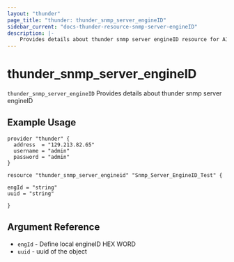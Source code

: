 ```yaml
---
layout: "thunder"
page_title: "thunder: thunder_snmp_server_engineID"
sidebar_current: "docs-thunder-resource-snmp-server-engineID"
description: |-
	Provides details about thunder snmp server engineID resource for A10
---
```


# thunder\_snmp\_server\_engineID

`thunder_snmp_server_engineID` Provides details about thunder snmp server engineID
## Example Usage


```hcl
provider "thunder" {
  address  = "129.213.82.65"
  username = "admin"
  password = "admin"
}

resource "thunder_snmp_server_engineid" "Snmp_Server_EngineID_Test" {

engId = "string"
uuid = "string"
 
}
```

## Argument Reference

* `engId` - Define local engineID HEX WORD
* `uuid` - uuid of the object

